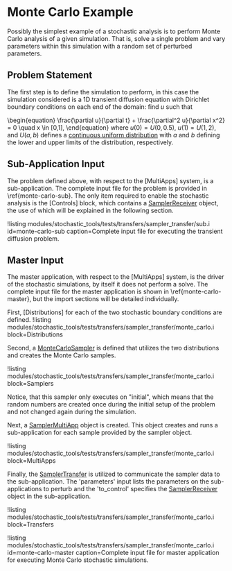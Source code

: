 # Monte Carlo Example

Possibly the simplest example of a stochastic analysis is to perform Monte Carlo analysis of a
given simulation. That is, solve a single problem and vary parameters within this simulation
with a random set of perturbed parameters.

## Problem Statement
The first step is to define the simulation to perform, in this case the simulation considered is
a 1D transient diffusion equation with Dirichlet boundary conditions on each end of the domain: find $u$ such that

\begin{equation}
\frac{\partial u}{\partial t} + \frac{\partial^2 u}{\partial x^2} = 0 \quad x \in [0,1],
\end{equation}
where $u(0) = U(0, 0.5)$, $u(1) = U(1,2)$, and $U(a,b)$ defines a [continuous uniform distribution](https://en.wikipedia.org/wiki/Uniform_distribution_%28continuous%29) with $a$ and $b$ defining the lower and upper limits of the distribution, respectively.

## Sub-Application Input
The problem defined above, with respect to the [MultiApps] system, is a sub-application. The
complete input file for the problem is provided in \ref{monte-carlo-sub}. The only item required
to enable the stochastic analysis is the [Controls] block, which contains a [SamplerReceiver](stochastic_tools/SamplerReceiver.md) object, the use of which will be explained
in the following section.

!listing modules/stochastic_tools/tests/transfers/sampler_transfer/sub.i id=monte-carlo-sub caption=Complete input file for executing the transient diffusion problem.

## Master Input
The master application, with respect to the [MultiApps] system, is the driver of the stochastic
simulations, by itself it does not perform a solve. The complete input file for the master
application is shown in \ref{monte-carlo-master}, but the import sections will be detailed
individually.

First, [Distributions] for each of the two stochastic boundary conditions are defined.
!listing modules/stochastic_tools/tests/transfers/sampler_transfer/monte_carlo.i block=Distributions

Second, a [MonteCarloSampler](stochastic_tools/MonteCarloSampler.md) is defined that utilizes the
two distributions and creates the Monte Carlo samples.

!listing modules/stochastic_tools/tests/transfers/sampler_transfer/monte_carlo.i block=Samplers

Notice, that this sampler only executes on "initial", which means that the random numbers are
created once during the initial setup of the problem and not changed again during the simulation.

Next, a [SamplerMultiApp](stochastic_tools/SamplerMultiApp.md) object is created. This object
creates and runs a sub-application for each sample provided by the sampler object.

!listing modules/stochastic_tools/tests/transfers/sampler_transfer/monte_carlo.i block=MultiApps

Finally, the [SamplerTransfer](stochastic_tools/SamplerTransfer.md) is utilized to communicate the
sampler data to the sub-application. The 'parameters' input lists the parameters on the
sub-applications to perturb and the 'to_control' specifies the [SamplerReceiver](stochastic_tools/SamplerReceiver.md) object in the sub-application.

!listing modules/stochastic_tools/tests/transfers/sampler_transfer/monte_carlo.i block=Transfers

!listing modules/stochastic_tools/tests/transfers/sampler_transfer/monte_carlo.i id=monte-carlo-master caption=Complete input file for master application for executing Monte Carlo stochastic simulations.
